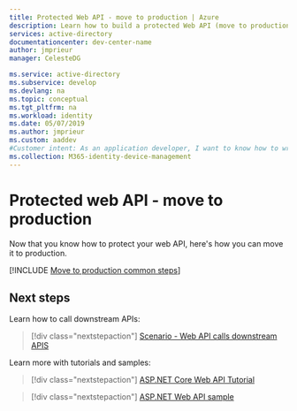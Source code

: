 ```yaml
---
title: Protected Web API - move to production | Azure
description: Learn how to build a protected Web API (move to production).
services: active-directory
documentationcenter: dev-center-name
author: jmprieur
manager: CelesteDG

ms.service: active-directory
ms.subservice: develop
ms.devlang: na
ms.topic: conceptual
ms.tgt_pltfrm: na
ms.workload: identity
ms.date: 05/07/2019
ms.author: jmprieur
ms.custom: aaddev 
#Customer intent: As an application developer, I want to know how to write a protected Web API using the Microsoft identity platform for developers.
ms.collection: M365-identity-device-management
---
```


# Protected web API - move to production

Now that you know how to protect your web API, here's how you can move it to production.

[!INCLUDE [Move to production common steps](../../../includes/active-directory-develop-scenarios-production.md)]

## Next steps

Learn how to call downstream APIs:

> [!div class="nextstepaction"]
> [Scenario - Web API calls downstream APIS](scenario-web-api-call-api-overview.md)

Learn more with tutorials and samples:

> [!div class="nextstepaction"]
> [ASP.NET Core Web API Tutorial](https://github.com/Azure-Samples/active-directory-dotnet-native-aspnetcore-v2)

> [!div class="nextstepaction"]
> [ASP.NET Web API sample](https://github.com/azureadquickstarts/appmodelv2-nativeclient-dotnet)
